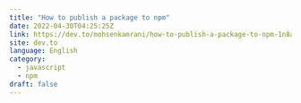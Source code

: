 ```yaml
---
title: "How to publish a package to npm"
date: 2022-04-30T04:25:25Z
link: https://dev.to/mohsenkamrani/how-to-publish-a-package-to-npm-1n8a?utm_medium=RSS&utm_source=news.12bit.vn
site: dev.to
language: English
category:
  - javascript
  - npm
draft: false
---
```

